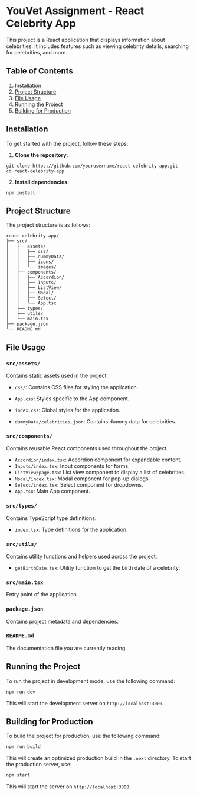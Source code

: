 # YouVet Assignment - React Celebrity App

This project is a React application that displays information about celebrities. It includes features such as viewing celebrity details, searching for celebrities, and more.

## Table of Contents

1. [Installation](#installation)
2. [Project Structure](#project-structure)
3. [File Usage](#file-usage)
4. [Running the Project](#running-the-project)
5. [Building for Production](#building-for-production)


## Installation

To get started with the project, follow these steps:

1. **Clone the repository:**

```shellscript
git clone https://github.com/yourusername/react-celebrity-app.git
cd react-celebrity-app
```


2. **Install dependencies:**

```shellscript
npm install
```




## Project Structure

The project structure is as follows:

```plaintext
react-celebrity-app/
├── src/
│   ├── assets/
│   │   ├── css/
│   │   ├── dummyData/
│   │   ├── icons/
│   │   └── images/
│   ├── components/
│   │   ├── Accordion/
│   │   ├── Inputs/
│   │   ├── ListView/
│   │   ├── Modal/
│   │   ├── Select/
│   │   └── App.tsx
│   ├── types/
│   ├── utils/
│   └── main.tsx
├── package.json
└── README.md
```

## File Usage

### `src/assets/`

Contains static assets used in the project.

- `css/`: Contains CSS files for styling the application.

- `App.css`: Styles specific to the App component.
- `index.css`: Global styles for the application.


- `dummyData/celebrities.json`: Contains dummy data for celebrities.


### `src/components/`

Contains reusable React components used throughout the project.

- `Accordion/index.tsx`: Accordion component for expandable content.
- `Inputs/index.tsx`: Input components for forms.
- `ListView/page.tsx`: List view component to display a list of celebrities.
- `Modal/index.tsx`: Modal component for pop-up dialogs.
- `Select/index.tsx`: Select component for dropdowns.
- `App.tsx`: Main App component.


### `src/types/`

Contains TypeScript type definitions.

- `index.tsx`: Type definitions for the application.


### `src/utils/`

Contains utility functions and helpers used across the project.

- `getBirthDate.tsx`: Utility function to get the birth date of a celebrity.


### `src/main.tsx`

Entry point of the application.

### `package.json`

Contains project metadata and dependencies.

### `README.md`

The documentation file you are currently reading.

## Running the Project

To run the project in development mode, use the following command:

```bash
npm run dev
```

This will start the development server on `http://localhost:3000`.

## Building for Production

To build the project for production, use the following command:

```bash
npm run build
```

This will create an optimized production build in the `.next` directory. To start the production server, use:

```bash
npm start
```

This will start the server on `http://localhost:3000`.
